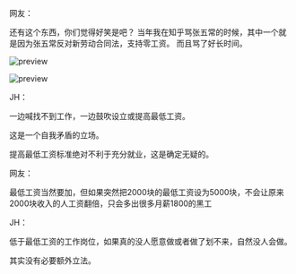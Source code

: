 网友：

还有这个东西，你们觉得好笑是吧？
当年我在知乎骂张五常的时候，其中一个就是因为张五常反对新劳动合同法，支持零工资。
而且骂了好长时间。

![preview](https://pic1.zhimg.com/80/v2-f29fb67831fb4af1383e41b14e687037_r.jpg)



![preview](https://pica.zhimg.com/80/v2-4aeeefefab076b194e5c5436bcdffee1_r.jpg)



JH：

一边喊找不到工作，一边鼓吹设立或提高最低工资。

这是一个自我矛盾的立场。

提高最低工资标准绝对不利于充分就业，这是确定无疑的。

网友：

最低工资当然要加，但如果突然把2000块的最低工资设为5000块，不会让原来2000块收入的人工资翻倍，只会多出很多月薪1800的黑工

JH：

低于最低工资的工作岗位，如果真的没人愿意做或者做了划不来，自然没人会做。

其实没有必要额外立法。

